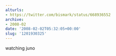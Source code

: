 ```yaml
---
alturls:
- https://twitter.com/bismark/status/668936552
archive:
- 2008-02
date: '2008-02-02T05:32:05+00:00'
slug: '1201930325'
---
```


watching juno

